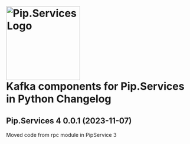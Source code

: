 # <img src="https://uploads-ssl.webflow.com/5ea5d3315186cf5ec60c3ee4/5edf1c94ce4c859f2b188094_logo.svg" alt="Pip.Services Logo" width="200"> <br/> Kafka components for Pip.Services in Python Changelog

## <a name="0.0.1"></a>Pip.Services 4 0.0.1 (2023-11-07)
Moved code from rpc module in PipService 3